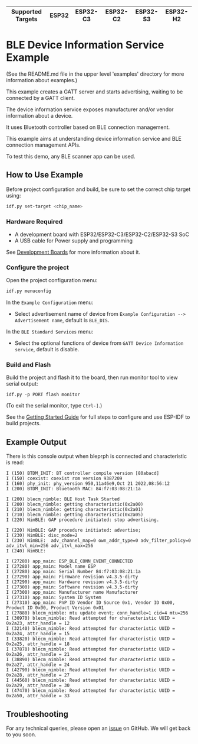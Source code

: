 | Supported Targets | ESP32 | ESP32-C3 | ESP32-C2 | ESP32-S3 | ESP32-H2 |
| ----------------- | ----- | -------- | -------- | -------- | -------- |

# BLE Device Information Service Example

(See the README.md file in the upper level 'examples' directory for more information about examples.)

This example creates a GATT server and starts advertising, waiting to be connected by a GATT client.

The device information service exposes manufacturer and/or vendor information about a device.

It uses Bluetooth controller based on BLE connection management.

This example aims at understanding device information service and BLE connection management APIs.

To test this demo, any BLE scanner app can be used.

## How to Use Example

Before project configuration and build, be sure to set the correct chip target using:

```bash
idf.py set-target <chip_name>
```

### Hardware Required

* A development board with ESP32/ESP32-C3/ESP32-C2/ESP32-S3 SoC
* A USB cable for Power supply and programming

See [Development Boards](https://www.espressif.com/en/products/devkits) for more information about it.

### Configure the project

Open the project configuration menu: 

```bash
idf.py menuconfig
```

In the `Example Configuration` menu:

* Select advertisement name of device from `Example Configuration --> Advertisement name`, default is `BLE_DIS`.

In the `BLE Standard Services` menu:

* Select the optional functions of device from `GATT Device Information service`, default is disable.

### Build and Flash

Build the project and flash it to the board, then run monitor tool to view serial output:

```
idf.py -p PORT flash monitor
```

(To exit the serial monitor, type ``Ctrl-]``.)

See the [Getting Started Guide](https://idf.espressif.com/) for full steps to configure and use ESP-IDF to build projects.

## Example Output

There is this console output when bleprph is connected and characteristic is read:

```
I (150) BTDM_INIT: BT controller compile version [80abacd]
I (150) coexist: coexist rom version 9387209
I (160) phy_init: phy_version 950,11a46e9,Oct 21 2022,08:56:12
I (200) BTDM_INIT: Bluetooth MAC: 84:f7:03:08:21:1a

I (200) blecm_nimble: BLE Host Task Started
I (200) blecm_nimble: getting characteristic(0x2a00)
I (210) blecm_nimble: getting characteristic(0x2a01)
I (210) blecm_nimble: getting characteristic(0x2a05)
I (220) NimBLE: GAP procedure initiated: stop advertising.

I (220) NimBLE: GAP procedure initiated: advertise; 
I (230) NimBLE: disc_mode=2
I (230) NimBLE:  adv_channel_map=0 own_addr_type=0 adv_filter_policy=0 adv_itvl_min=256 adv_itvl_max=256
I (240) NimBLE: 

I (27280) app_main: ESP_BLE_CONN_EVENT_CONNECTED
I (27280) app_main: Model name ESP
I (27280) app_main: Serial Number 84:f7:03:08:21:1a
I (27290) app_main: Firmware revision v4.3.5-dirty
I (27290) app_main: Hardware revision v4.3.5-dirty
I (27300) app_main: Software revision v4.3.5-dirty
I (27300) app_main: Manufacturer name Manufacturer
I (27310) app_main: System ID System
I (27310) app_main: PnP ID Vendor ID Source 0x1, Vendor ID 0x00, Product ID 0x00, Product Version 0x01
I (27880) blecm_nimble: mtu update event; conn_handle=1 cid=4 mtu=256
I (30970) blecm_nimble: Read attempted for characteristic UUID = 0x2a23, attr_handle = 12
I (32140) blecm_nimble: Read attempted for characteristic UUID = 0x2a24, attr_handle = 15
I (33820) blecm_nimble: Read attempted for characteristic UUID = 0x2a25, attr_handle = 18
I (37870) blecm_nimble: Read attempted for characteristic UUID = 0x2a26, attr_handle = 21
I (38890) blecm_nimble: Read attempted for characteristic UUID = 0x2a27, attr_handle = 24
I (42790) blecm_nimble: Read attempted for characteristic UUID = 0x2a28, attr_handle = 27
I (44560) blecm_nimble: Read attempted for characteristic UUID = 0x2a29, attr_handle = 30
I (47470) blecm_nimble: Read attempted for characteristic UUID = 0x2a50, attr_handle = 33
```

## Troubleshooting

For any technical queries, please open an [issue](https://github.com/espressif/esp-iot-solution/issues) on GitHub. We will get back to you soon.
